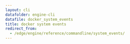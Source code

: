 ```yaml
---
layout: cli
datafolder: engine-cli
datafile: docker_system_events
title: docker system events
redirect_from:
  - /edge/engine/reference/commandline/system_events/
---
```

<!--
This page is automatically generated from Docker's source code. If you want to
suggest a change to the text that appears here, open a ticket or pull request
in the source repository on GitHub:

https://github.com/docker/cli
-->

